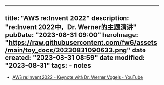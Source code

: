 
---
title: "AWS re:Invent 2022"
description: "re:Invent 2022中，Dr. Werner的主题演讲"
pubDate: "2023-08-31 09:00"
heroImage: "https://raw.githubusercontent.com/fw6/assets/main/toy_docs/20230831090633.png"
date created: "2023-08-31 08:59"
date modified: "2023-08-31"
tags:
    - notes
---

- [AWS re:Invent 2022 - Keynote with Dr. Werner Vogels - YouTube](https://www.youtube.com/watch?v=RfvL_423a-I)
